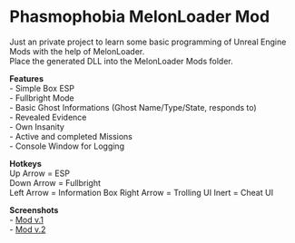 # Phasmophobia MelonLoader Mod

Just an private project to learn some basic programming of Unreal Engine Mods with the help of MelonLoader.  
Place the generated DLL into the MelonLoader Mods folder.   


**Features**  
\- Simple Box ESP  
\- Fullbright Mode  
\- Basic Ghost Informations (Ghost Name/Type/State, responds to)  
\- Revealed Evidence  
\- Own Insanity  
\- Active and completed Missions  
\- Console Window for Logging


**Hotkeys**  
Up Arrow = ESP  
Down Arrow = Fullbright  
Left Arrow = Information Box
Right Arrow = Trolling UI
Inert = Cheat UI


**Screenshots**  
\- [Mod v.1](Images/v1.png)  
\- [Mod v.2](Images/v2.png)  
